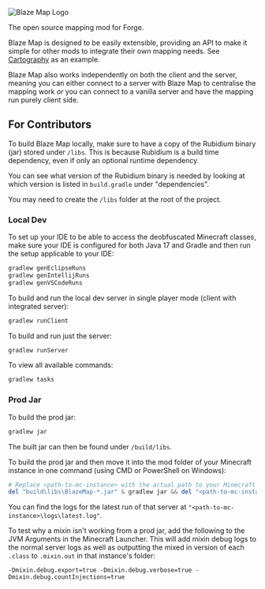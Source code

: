 ![Blaze Map Logo](https://raw.githubusercontent.com/LordFokas/BlazeMap/master/images/BlazeMap_Logo.png)

The open source mapping mod for Forge.

Blaze Map is designed to be easily extensible, providing an API to make it simple for other mods
to integrate their own mapping needs. See [Cartography](https://github.com/LordFokas/Cartography) as an example.

Blaze Map also works independently on both the client and the server, meaning you can either connect
to a server with Blaze Map to centralise the mapping work _or_ you can connect to a vanilla server and
have the mapping run purely client side.

## For Contributors

To build Blaze Map locally, make sure to have a copy of the Rubidium binary (jar) stored under `/libs`.
This is because Rubidium is a build time dependency, even if only an optional runtime dependency.

You can see what version of the Rubidium binary is needed by looking at which version is listed 
in `build.gradle` under "dependencies". 

You may need to create the `/libs` folder at the root of the project.

### Local Dev

To set up your IDE to be able to access the deobfuscated Minecraft classes, make sure your IDE
is configured for both Java 17 and Gradle and then run the setup applicable to your IDE:

```powershell
gradlew genEclipseRuns
gradlew genIntellijRuns
gradlew genVSCodeRuns
```

To build and run the local dev server in single player mode (client with integrated server):

```powershell
gradlew runClient
```

To build and run just the server:

```powershell
gradlew runServer
```

To view all available commands:

```powershell
gradlew tasks
```

### Prod Jar

To build the prod jar:

```powershell
gradlew jar
```

The built jar can then be found under `/build/libs`.

To build the prod jar and then move it into the mod folder of your Minecraft instance in one command
(using CMD or PowerShell on Windows):

```powershell
# Replace <path-to-mc-instance> with the actual path to your Minecraft instance first
del "build\libs\BlazeMap-*.jar" & gradlew jar && del "<path-to-mc-instance>\mods\BlazeMap-*" && copy "build\libs\BlazeMap-*.jar" "<path-to-mc-instance>\mods"
```

You can find the logs for the latest run of that server at `"<path-to-mc-instance>\logs\latest.log"`.

To test why a mixin isn't working from a prod jar, add the following to the JVM Arguments in the
Minecraft Launcher. This will add mixin debug logs to the normal server logs as well as outputting
the mixed in version of each `.class` to `.mixin.out` in that instance's folder:

```
-Dmixin.debug.export=true -Dmixin.debug.verbose=true -Dmixin.debug.countInjections=true 
```
